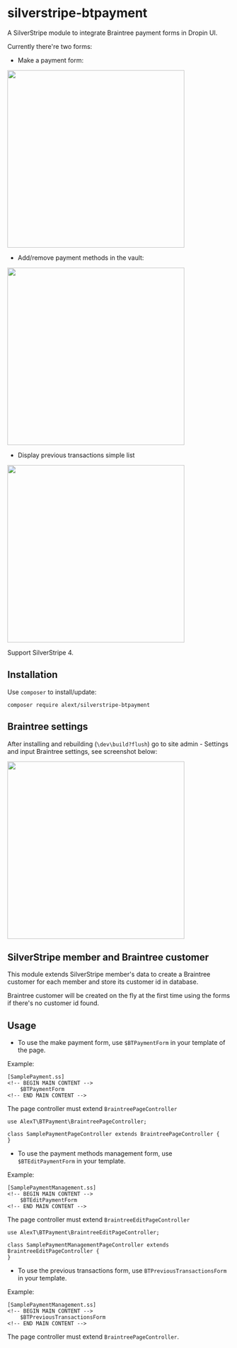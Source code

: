 silverstripe-btpayment
======================
A SilverStripe module to integrate Braintree payment forms in Dropin UI.

Currently there're two forms:

* Make a payment form:

<img src="../../../_screenshots/blob/master/btpayment/make_payment.png" width=400 />

* Add/remove payment methods in the vault:

<img src="../../../_screenshots/blob/master/btpayment/manage_methods.png" width=400 />

* Display previous transactions simple list

<img src="../../../_screenshots/blob/master/btpayment/transactions.png" width=400 />

Support SilverStripe 4.

## Installation

Use `composer` to install/update:
```
composer require alext/silverstripe-btpayment
```

## Braintree settings

After installing and rebuilding (`\dev\build?flush`) go to site admin - Settings and input Braintree settings, see screenshot below:

<img src="../../../_screenshots/blob/master/btpayment/settings.png" width=400 />

## SilverStripe member and Braintree customer

This module extends SilverStripe member's data to create a Braintree customer for each member and store its customer id in database.

Braintree customer will be created on the fly at the first time using the forms if there's no customer id found. 

## Usage

* To use the make payment form, use `$BTPaymentForm` in your template of the page.

Example:
```
[SamplePayment.ss]
<!-- BEGIN MAIN CONTENT -->
    $BTPaymentForm
<!-- END MAIN CONTENT -->
```

The page controller must extend `BraintreePageController`
```
use AlexT\BTPayment\BraintreePageController;

class SamplePaymentPageController extends BraintreePageController {
}
```

* To use the payment methods management form, use `$BTEditPaymentForm` in your template.

Example:
```
[SamplePaymentManagement.ss]
<!-- BEGIN MAIN CONTENT -->
    $BTEditPaymentForm
<!-- END MAIN CONTENT -->
```

The page controller must extend `BraintreeEditPageController`
```
use AlexT\BTPayment\BraintreeEditPageController;

class SamplePaymentManagementPageController extends BraintreeEditPageController {
}
```

* To use the previous transactions form, use `BTPreviousTransactionsForm` in your template.

Example:
```
[SamplePaymentManagement.ss]
<!-- BEGIN MAIN CONTENT -->
    $BTPreviousTransactionsForm
<!-- END MAIN CONTENT -->
```

The page controller must extend `BraintreePageController`.
